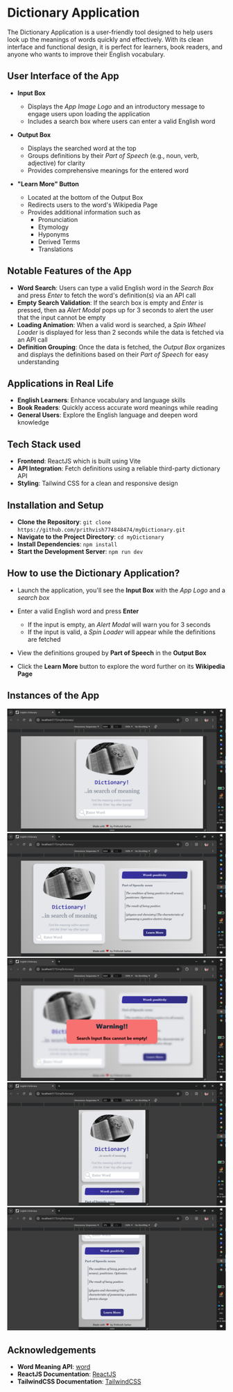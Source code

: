 # Dictionary Application

The Dictionary Application is a user-friendly tool designed to help users look up the meanings of words quickly and effectively. With its clean interface and functional design, it is perfect for learners, book readers, and anyone who wants to improve their English vocabulary.

## User Interface of the App

- **Input Box**

  - Displays the *App Image Logo* and an introductory message to engage users upon loading the application
  - Includes a search box where users can enter a valid English word

- **Output Box**

  - Displays the searched word at the top
  - Groups definitions by their *Part of Speech* (e.g., noun, verb, adjective) for clarity
  - Provides comprehensive meanings for the entered word

- **"Learn More" Button**

  - Located at the bottom of the Output Box
  - Redirects users to the word's Wikipedia Page
  - Provides additional information such as
    - Pronunciation
    - Etymology
    - Hyponyms
    - Derived Terms
    - Translations

## Notable Features of the App

- **Word Search**: Users can type a valid English word in the *Search Box* and press *Enter* to fetch the word's definition(s) via an API call
- **Empty Search Validation**: If the search box is empty and *Enter* is pressed, then aa *Alert Modal* pops up for 3 seconds to alert the user that the input cannot be empty
- **Loading Animation**: When a valid word is searched, a *Spin Wheel Loader* is displayed for less than 2 seconds while the data is fetched via an API call
- **Definition Grouping**: Once the data is fetched, the *Output Box* organizes and displays the definitions based on their *Part of Speech* for easy understanding

## Applications in Real Life

- **English Learners**: Enhance vocabulary and language skills
- **Book Readers**: Quickly access accurate word meanings while reading
- **General Users**: Explore the English language and deepen word knowledge

## Tech Stack used

- **Frontend**: ReactJS which is built using Vite
- **API Integration**: Fetch definitions using a reliable third-party dictionary API
- **Styling**: Tailwind CSS for a clean and responsive design

## Installation and Setup

- **Clone the Repository**: `git clone https://github.com/prithvish774848474/myDictionary.git`
- **Navigate to the Project Directory**: `cd myDictionary`
- **Install Dependencies**: `npm install`
- **Start the Development Server**: `npm run dev`

## How to use the Dictionary Application?

- Launch the application, you'll see the **Input Box** with the *App Logo* and a *search box*
- Enter a valid English word and press **Enter**
  - If the input is empty, an *Alert Modal* will warn you for 3 seconds
  - If the input is valid, a *Spin Loader* will appear while the definitions are fetched

- View the definitions grouped by **Part of Speech** in the **Output Box**
- Click the **Learn More** button to explore the word further on its **Wikipedia Page**

## Instances of the App

![IMG1](screenshots/img1.png)
![IMG2](screenshots/img2.png)
![IMG2](screenshots/img3.png)
![IMG2](screenshots/img4.png)
![IMG2](screenshots/img5.png)

## Acknowledgements

- **Word Meaning API**: [word](https://api.dictionaryapi.dev/api/v2/entries/en/word)
- **ReactJS Documentation**: [ReactJS](https://react.dev/learn)
- **TailwindCSS Documentation**: [TailwindCSS](https://tailwindcss.com/docs/installation)